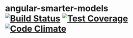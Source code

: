 angular-smarter-models [![Build Status](https://travis-ci.org/chriscasola/angular-smarter-models.svg?branch=master)](https://travis-ci.org/chriscasola/angular-smarter-models) [![Test Coverage](https://codeclimate.com/github/chriscasola/angular-smarter-models/badges/coverage.svg)](https://codeclimate.com/github/chriscasola/angular-smarter-models/coverage) [![Code Climate](https://codeclimate.com/github/chriscasola/angular-smarter-models/badges/gpa.svg)](https://codeclimate.com/github/chriscasola/angular-smarter-models)
======================
